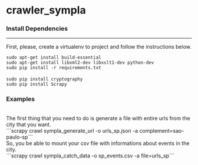 # crawler_sympla

### Install Dependencies
---------------------------------------
First, please, create a virtualenv to project and follow the instructions below.

```sudo apt-get install build-essential```
<br>
```sudo apt-get install libxml2-dev libxslt1-dev python-dev```
<br>
```sudo pip install -r requirements.txt```
<br>	
```sudo pip install cryptography```
<br>
```sudo pip install Scrapy```

### Examples
<br>
The first thing that you need to do is generate a file with entire urls from the city that you want.
<br>
```scrapy crawl sympla_generate_url -o urls_sp.json -a complement=sao-paulo-sp```
<br>
So, you be able to mount your csv file with informations about events in the city.
<br>
```scrapy crawl sympla_catch_data -o sp_events.csv -a file=urls_sp```
